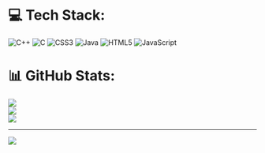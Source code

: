 
# 💻 Tech Stack:
![C++](https://img.shields.io/badge/c++-%2300599C.svg?style=for-the-badge&logo=c%2B%2B&logoColor=white) ![C](https://img.shields.io/badge/c-%2300599C.svg?style=for-the-badge&logo=c&logoColor=white) ![CSS3](https://img.shields.io/badge/css3-%231572B6.svg?style=for-the-badge&logo=css3&logoColor=white) ![Java](https://img.shields.io/badge/java-%23ED8B00.svg?style=for-the-badge&logo=java&logoColor=white) ![HTML5](https://img.shields.io/badge/html5-%23E34F26.svg?style=for-the-badge&logo=html5&logoColor=white) ![JavaScript](https://img.shields.io/badge/javascript-%23323330.svg?style=for-the-badge&logo=javascript&logoColor=%23F7DF1E)
# 📊 GitHub Stats:
![](https://github-readme-stats.vercel.app/api?username=King1285&theme=dark&hide_border=false&include_all_commits=false&count_private=false)<br/>
![](https://github-readme-streak-stats.herokuapp.com/?user=King1285&theme=dark&hide_border=false)<br/>
![](https://github-readme-stats.vercel.app/api/top-langs/?username=King1285&theme=dark&hide_border=false&include_all_commits=false&count_private=false&layout=compact)

---
[![](https://visitcount.itsvg.in/api?id=King1285&icon=0&color=0)](https://visitcount.itsvg.in)

<!-- Proudly created with GPRM ( https://gprm.itsvg.in ) -->
